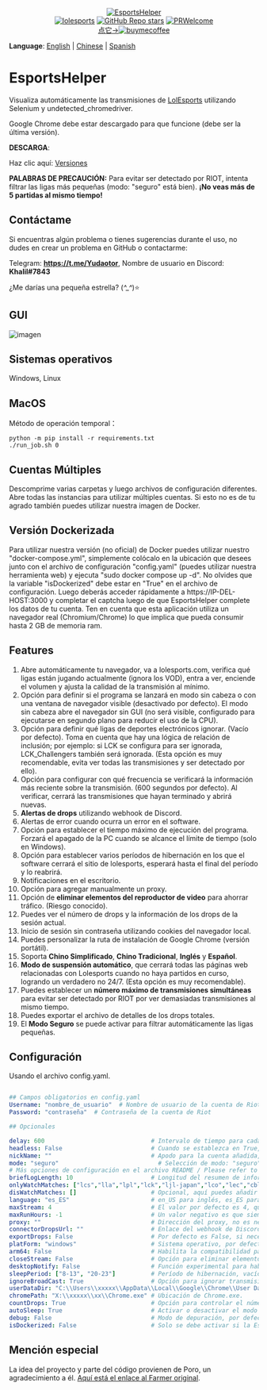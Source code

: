 <p align="center">
<a href="https://github.com/Yudaotor/EsportsHelper"><img alt="EsportsHelper" src="https://github.com/Yudaotor/EsportsHelper/assets/87225219/79896860-f119-4e69-bac7-148504d4c2ae"></a><br/>
<a href="https://lolesports.com"><img alt="lolesports" src="https://img.shields.io/badge/WebSite-lol%20esports-445fa5.svg?style=plastic"></a>
<a href="https://github.com/Yudaotor/EsportsHelper/stargazers"><img alt="GitHub Repo stars" src="https://img.shields.io/github/stars/Yudaotor/EsportsHelper"></a>
<a href="https://github.com/Yudaotor/EsportsHelper/pulls"><img alt="PRWelcome" src="https://img.shields.io/badge/PRs-welcome-brightgreen.svg?style=flat"></a><br/>
<a href="https://www.cdnjson.com/images/2023/03/13/image-merge-1678713037835.png">点它-><img alt="buymecoffee" src="https://user-images.githubusercontent.com/87225219/228188809-9d136e10-faa1-49b9-a6b7-b969dd1d8c7f.png"></a>
</p>

**Language**: [English](https://github.com/Yudaotor/EsportsHelper/blob/main/README.EN.md) | [Chinese](https://github.com/Yudaotor/EsportsHelper/blob/main/README.md) | [Spanish](https://github.com/Yudaotor/EsportsHelper/blob/main/README.ES.md)

# EsportsHelper
Visualiza automáticamente las transmisiones de [LolEsports](lolesports.com) utilizando Selenium y undetected_chromedriver.

Google Chrome debe estar descargado para que funcione (debe ser la última versión).

**DESCARGA**:

Haz clic aquí: [Versiones](https://github.com/Yudaotor/EsportsHelper/releases)

**PALABRAS DE PRECAUCIÓN:** 
Para evitar ser detectado por RIOT, intenta filtrar las ligas más pequeñas (modo: "seguro" está bien). **¡No veas más de 5 partidas al mismo tiempo!**   

## Contáctame
Si encuentras algún problema o tienes sugerencias durante el uso, no dudes en crear un problema en GitHub o contactarme:

Telegram: **https://t.me/Yudaotor**, Nombre de usuario en Discord: **Khalil#7843** 

¿Me darías una pequeña estrella? (*^_^*)⭐  

## GUI
![imagen](https://i.imgur.com/eTKmeav.png)



## Sistemas operativos  
Windows, Linux  

## MacOS
Método de operación temporal：
```shell
python -m pip install -r requirements.txt
./run_job.sh 0
```
## Cuentas Múltiples 
Descomprime varias carpetas y luego archivos de configuración diferentes. Abre todas las instancias para utilizar múltiples cuentas. Si esto no es de tu agrado también puedes utilizar nuestra imagen de Docker.

## Versión Dockerizada
Para utilizar nuestra versión (no oficial) de Docker puedes utilizar nuestro "docker-compose.yml", simplemente colócalo en la ubicación que desees junto con el archivo de configuración "config.yaml" (puedes utilizar nuestra herramienta web) y ejecuta "sudo docker compose up -d". No olvides que la variable "isDockerized" debe estar en "True" en el archivo de configuración.
Luego deberás acceder rápidamente a https://IP-DEL-HOST:3000 y completar el captcha luego de que EsportsHelper complete los datos de tu cuenta.
Ten en cuenta que esta aplicación utiliza un navegador real (Chromium/Chrome) lo que implica que pueda consumir hasta 2 GB de memoria ram.

## Features
1. Abre automáticamente tu navegador, va a lolesports.com, verifica qué ligas están jugando actualmente (ignora los VOD), entra a ver, enciende el volumen y ajusta la calidad de la transmisión al mínimo.
2. Opción para definir si el programa se lanzará en modo sin cabeza o con una ventana de navegador visible (desactivado por defecto). El modo sin cabeza abre el navegador sin GUI (no será visible, configurado para ejecutarse en segundo plano para reducir el uso de la CPU).
3. Opción para definir qué ligas de deportes electrónicos ignorar. (Vacío por defecto). Toma en cuenta que hay una lógica de relación de inclusión; por ejemplo: si LCK se configura para ser ignorada, LCK_Challengers también será ignorada. (Esta opción es muy recomendable, evita ver todas las transmisiones y ser detectado por ello).
4. Opción para configurar con qué frecuencia se verificará la información más reciente sobre la transmisión. (600 segundos por defecto). Al verificar, cerrará las transmisiones que hayan terminado y abrirá nuevas.
5. **Alertas de drops** utilizando webhook de Discord.
6. Alertas de error cuando ocurra un error en el software.
7. Opción para establecer el tiempo máximo de ejecución del programa. Forzará el apagado de la PC cuando se alcance el límite de tiempo (solo en Windows).
8. Opción para establecer varios períodos de hibernación en los que el software cerrará el sitio de lolesports, esperará hasta el final del período y lo reabrirá.
9. Notificaciones en el escritorio.
10. Opción para agregar manualmente un proxy.
11. Opción de **eliminar elementos del reproductor de video** para ahorrar tráfico. (Riesgo conocido).
12. Puedes ver el número de drops y la información de los drops de la sesión actual.
13. Inicio de sesión sin contraseña utilizando cookies del navegador local.
14. Puedes personalizar la ruta de instalación de Google Chrome (versión portátil).
15. Soporta **Chino Simplificado**, **Chino Tradicional**, **Inglés** y **Español**.
16. **Modo de suspensión automático**, que cerrará todas las páginas web relacionadas con Lolesports cuando no haya partidos en curso, logrando un verdadero no 24/7. (Esta opción es muy recomendable).
17. Puedes establecer un **número máximo de transmisiones simultáneas** para evitar ser detectado por RIOT por ver demasiadas transmisiones al mismo tiempo.
18. Puedes exportar el archivo de detalles de los drops totales.
19. El **Modo Seguro** se puede activar para filtrar automáticamente las ligas pequeñas.

    
## Configuración
Usando el archivo config.yaml.
```yaml

## Campos obligatorios en config.yaml
Username: "nombre_de_usuario"  # Nombre de usuario de la cuenta de Riot  
Password: "contraseña"  # Contraseña de la cuenta de Riot  

## Opcionales

delay: 600                              # Intervalo de tiempo para cada comprobación en segundos (600 segundos por defecto). Cada tiempo de comprobación fluctuará aleatoriamente entre 0.8 y 1.5 veces el retraso que establezcas. 
headless: False                         # Cuando se establezca en True, el programa se ejecutará en segundo plano; de lo contrario, abrirá una ventana de navegador (False por defecto).  
nickName: ""                            # Apodo para la cuenta añadida, por defecto "nombre_de_usuario".
mode: "seguro"                            # Selección de modo: "seguro" para el modo seguro, "normal" para el modo normal, por defecto es "seguro". Consulta la página de GitHub para más detalles.
# Más opciones de configuración en el archivo README / Please refer to the Readme file for more configuration options
briefLogLength: 10                      # Longitud del resumen de información del registro. Por defecto es 10.
onlyWatchMatches: ["lcs","lla","lpl","lck","ljl-japan","lco","lec","cblol-brazil","pcs","tft_esports"] 
disWatchMatches: []                     # Opcional, aquí puedes añadir las ligas que deseas ignorar. Ten en cuenta que los nombres deben estar en minúsculas.    
language: "es_ES"                       # en_US para inglés, es_ES para chino simplificado, zh_TW para chino tradicional.
maxStream: 4                            # El valor por defecto es 4, que es el número máximo de partidas que se pueden ver al mismo tiempo, más allá de ese número no se verán.
maxRunHours: -1                         # Un valor negativo es que siempre estará en ejecución, un valor positivo será en horas, por defecto es -1.
proxy: ""                               # Dirección del proxy, no es necesario para usuarios generales, por ejemplo, "127.0.0.1:7890".
connectorDropsUrl: ""                   # Enlace del webhook de Discord.
exportDrops: False                      # Por defecto es False, si necesitas o no exportar el archivo con detalles totales de caídas, solo se generará cuando el script esté abierto.
platForm: "windows"                     # Sistema operativo, por defecto es Windows. Si quieres usar el programa en Linux, cambia el valor aquí.  
arm64: False                            # Habilita la compatibilidad para utilizar Chromium en Linux ARM64, se requiere platForm: "linux" y tener el chromedriver en "/home/USERNAME/.local/share/undetected_chromedriver/chromedriver", más información: https://github.com/Yudaotor/EsportsHelper/wiki/The-Way-Using-Chromium-on-ARM64
closeStream: False                      # Opción para eliminar elementos del reproductor de video para ahorrar tráfico. (Riesgo).
desktopNotify: False                    # Función experimental para habilitar notificaciones de escritorio.
sleepPeriod: ["8-13", "20-23"]          # Período de hibernación, vacío por defecto, se permiten varios períodos. El formato es "Hora de inicio – Hora de fin". Las pestañas se cerrarán y se volverán a abrir al final del período de hibernación.
ignoreBroadCast: True                   # Opción para ignorar transmisiones.
userDataDir: "C:\\Users\\xxxxx\\AppData\\Local\\Google\\Chrome\\User Data"  # Ruta de los archivos de cookies de Chrome. 
chromePath: "X:\\xxxxx\\xx\\Chrome.exe" # Ubicación de Chrome.exe.
countDrops: True                        # Opción para controlar el número de caídas.
autoSleep: True                         # Activar o desactivar el modo de sueño automático: dormir cuando no haya partidas en vivo, despertar cuando comiencen las partidas (True por defecto).
debug: False                            # Modo de depuración, por defecto es False.
isDockerized: False                     # Solo se debe activar si la EsportsHelper está siendo ejecutado en un contenedor de Docker.
```

## Mención especial
La idea del proyecto y parte del código provienen de Poro, un agradecimiento a él. [Aquí está el enlace al Farmer original](https://github.com/LeagueOfPoro/EsportsCapsuleFarmer).
